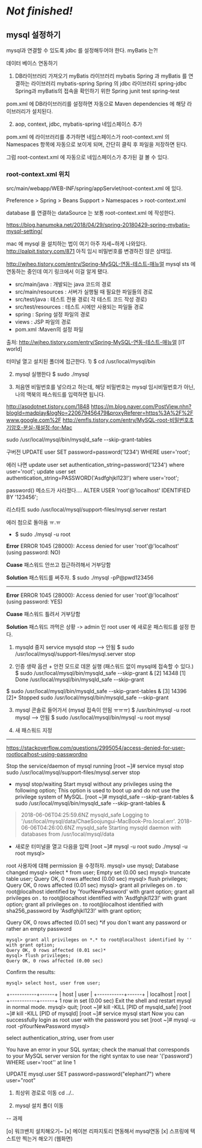 # *Not finished!*
## mysql 설정하기

mysql과 연결할 수 있도록 jdbc 를 설정해두어야 한다.
myBatis 는?!

데이터 베이스 연동하기
1. DB라이브러리 가져오기
myBatis 라이브러리 mybatis
Spring 과 myBatis 를 연결하는 라이브러리 mybatis-spring
Spring 의 jdbc 라이브러리 spring-jdbc
Spring과 myBatis의 접속을 확인하기 위한 Spring junit test spring-test

pom.xml 에 DB라이브러리를 설정하면 
자동으로 Maven dependencies 에 해당 라이브러리가 설치된다.

2. aop, context, jdbc, mybatis-spring 네임스페이스 추가

pom.xml 에 라이브러리를 추가하면 네임스페이스가 root-context.xml 의 Namespaces 항목에
자동으로 보이게 되며, 간단히 클릭 후 파일을 저장하면 된다.

그럼 root-context.xml 에 자동으로 네임스페이스가 추가된 걸 볼 수 있다.
### root-context.xml 위치
src/main/webapp/WEB-INF/spring/appServlet/root-context.xml 에 있다.

Preference > Spring > Beans Support > Namespaces > root-context.xml

database 를 연결하는 
dataSource 는 보통 root-context.xml 에 작성한다.

https://blog.hanumoka.net/2018/04/29/spring-20180429-spring-mybatis-mysql-setting/



mac 에 mysql 을 설치하는 법이 여기 아주 자세~하게 나와있다. http://palpit.tistory.com/871
아직 임시 비밀번호를 변경하진 않은 상태임.

http://wjheo.tistory.com/entry/Spring-MySQL-연동-테스트-매뉴얼
mysql sts 에 연동하는 중인데 여기 링크에서 이걸 알게 됐다.
- src/main/java : 개발되는 java 코드의 경로
- src/main/resources : 서버가 실행될 때 필요한 파일들의 경로
- src/test/java : 테스트 전용 경로( 각 테스트 코드 작성 경로)
- src/test/resources : 테스트 시에만 사용되는 파일들 경로
- spring : Spring 설정 파일의 경로
- views : JSP 파일의 경로
- pom.xml :Maven의 설정 파일


출처: http://wjheo.tistory.com/entry/Spring-MySQL-연동-테스트-매뉴얼 [IT world]

터미널 열고
설치된 폴더에 접근한다.
1) 
$ cd /usr/local/mysql/bin

2) mysql 실행한다
$ sudo ./mysql

3) 처음엔 비밀번호를 넣으라고 하는데, 해당 비밀번호는 mysql 임시비밀번호가 아닌, 나의 맥북의 패스워드를 입력하면 됩니다.

http://aspdotnet.tistory.com/1848
https://m.blog.naver.com/PostView.nhn?blogId=madplay&logNo=220679456479&proxyReferer=https%3A%2F%2Fwww.google.com%2F
http://emfls.tistory.com/entry/MySQL-root-비밀번호초기암호-분실-재설정-for-Mac

sudo /usr/local/mysql/bin/mysqld_safe --skip-grant-tables

구버전
UPDATE user SET password=password('1234') WHERE user='root';

에러 나면
update user set authentication_string=password('1234') where user='root';
update user set authentication_string=PASSWORD('Asdfghjkl123!') where user='root';

password() 메소드가 사라졌다....
ALTER USER 'root'@'localhost' IDENTIFIED BY '123456';

리스타트
sudo /usr/local/mysql/support-files/mysql.server restart

에러 첨으로 돌아옴 ㅠ.ㅠ

- $ sudo ./mysql -u root

**Error**
ERROR 1045 (28000): Access denied for user 'root'@'localhost' (using password: NO)

**Cuase**
패스워드 안쓰고 접근하려해서 거부당함

**Solution**
패스워드를 써주자.
$ sudo ./mysql -pP@pwd123456

---

**Error**
ERROR 1045 (28000): Access denied for user 'root'@'localhost' (using password: YES)

**Cuase**
패스워드 틀려서 거부당함

**Solution**
패스워드 까먹은 상황 -> admin 인 root user 에 새로운 패스워드를 설정 한다.
1) mysqld 중지
service mysqld stop --> 안됨
$ sudo /usr/local/mysql/support-files/mysql.server stop

2) 인증 생략 옵션 + 안전 모드로 데몬 실행 (패스워드 없이 mysql에 접속할 수 있다.)
$ sudo /usr/local/mysql/bin/mysqld_safe --skip-grant &
[2] 14348
[1]   Done                    /usr/local/mysql/bin/mysqld_safe --skip-grant

$ sudo /usr/local/mysql/bin/mysqld_safe --skip-grant-tables &
[3] 14396
[2]+  Stopped                 sudo /usr/local/mysql/bin/mysqld_safe --skip-grant

3) mysql 콘솔로 들어가서 (mysql 접속이 안됨 ㅠㅠㅠ)
$ /usr/bin/mysql -u root mysql --> 안됨
$ sudo /usr/local/mysql/bin/mysql -u root mysql

4) 새 패스워드 지정


--- 
https://stackoverflow.com/questions/2995054/access-denied-for-user-rootlocalhost-using-passwordno

Stop the service/daemon of mysql running
[root ~]# service mysql stop   
sudo /usr/local/mysql/support-files/mysql.server stop

- mysql stop/waiting
Start mysql without any privileges using the following option; 
This option is used to boot up and do not use the privilege system of MySQL.
[root ~]# mysqld_safe --skip-grant-tables &
sudo /usr/local/mysql/bin/mysqld_safe --skip-grant-tables &

> 2018-06-06T04:25:59.6NZ mysqld_safe Logging to '/usr/local/mysql/data/ChaeSoojungui-MacBook-Pro.local.err'.
> 2018-06-06T04:26:00.6NZ mysqld_safe Starting mysqld daemon with databases from /usr/local/mysql/data


- 새로운 터미널을 열고 다음을 입력
[root ~]# mysql -u root
sudo ./mysql -u root
mysql> 

root 사용자에 대해 permission 을 수정하자.
mysql> use mysql;
Database changed
mysql> select * from  user;
Empty set (0.00 sec)
mysql> truncate table user;
Query OK, 0 rows affected (0.00 sec)
mysql> flush privileges;
Query OK, 0 rows affected (0.01 sec)
mysql> grant all privileges on *.* to root@localhost identified by 'YourNewPassword' with grant option;
grant all privileges on *.* to root@localhost identified with 'Asdfghjkl123!' with grant option;
grant all privileges on *.* to root@localhost identified with sha256_password by 'Asdfghjkl123!' with grant option;

Query OK, 0 rows affected (0.01 sec)
*if you don`t want any password or rather an empty password

    mysql> grant all privileges on *.* to root@localhost identified by '' with grant option;
    Query OK, 0 rows affected (0.01 sec)*
    mysql> flush privileges;
    Query OK, 0 rows affected (0.00 sec)
Confirm the results:

    mysql> select host, user from user;
+-----------+------+
| host      | user |
+-----------+------+
| localhost | root |
+-----------+------+
1 row in set (0.00 sec)
Exit the shell and restart mysql in normal mode.
mysql> quit;
[root ~]# kill -KILL [PID of mysqld_safe]
[root ~]# kill -KILL [PID of mysqld]
[root ~]# service mysql start
Now you can successfully login as root user with the password you set
 [root ~]# mysql -u root -pYourNewPassword 
 mysql> 

select authentication_string, user from user 


You have an error in your SQL syntax; check the manual that corresponds to your MySQL server version for the right syntax to use near '('password') WHERE user='root'' at line 1


UPDATE mysql.user SET password=password("elephant7") where user="root"

1) 최상위 경로로 이동
cd ../..

2) mysql 설치 폴더 이동


-- 과제

[o] 워크밴치 설치해오기~
[x] 메이븐 리파지토리 연동해서 mysql연동
[x] 스프링에 텍스트만 찍는거 해오기 (웹화면)

